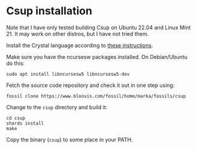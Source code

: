 # Csup installation

Note that I have only tested building Csup on Ubuntu 22.04 and Linux Mint 21.
It may work on other distros, but I have not tried them.

Install the Crystal language according to [these instructions](https://crystal-lang.org/install/).

Make sure you have the ncursesw packages installed.  On Debian/Ubuntu do this:

    sudo apt install libncursesw5 libncursesw5-dev

Fetch the source code repository and check it out in one step using:

    fossil clone https://www.bloovis.com/fossil/home/marka/fossils/csup

Change to the `csup` directory and build it:

    cd csup
    shards install
    make

Copy the binary (`csup`) to some place in your PATH.

